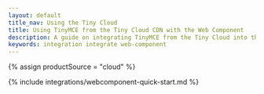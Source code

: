 ```yaml
---
layout: default
title_nav: Using the Tiny Cloud
title: Using TinyMCE from the Tiny Cloud CDN with the Web Component
description: A guide on integrating TinyMCE from the Tiny Cloud into the Web Component.
keywords: integration integrate web-component
---
```


{% assign productSource = "cloud" %}

{% include integrations/webcomponent-quick-start.md %}
